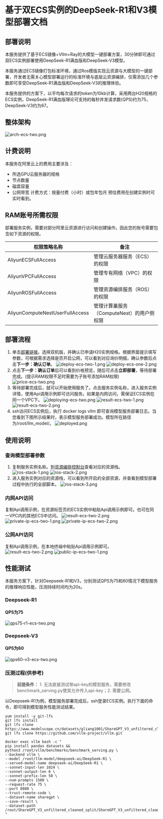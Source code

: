 # 基于双ECS实例的DeepSeek-R1和V3模型部署文档

## 部署说明
本服务提供了基于ECS镜像+Vllm+Ray的大模型一键部署方案，30分钟即可通过双ECS实例部署使用DeepSeek-R1满血版和DeepSeek-V3模型。

本服务通过ECS镜像打包标准环境，通过Ros模版实现云资源与大模型的一键部署，开发者无需关心模型部署运行的标准环境与底层云资源编排，仅需添加几个参数即可享受DeepSeek-R1满血版和DeepSeek-V3的推理体验。

本服务提供的方案下，以平均每次请求的token为10kb计算，采用两台H20规格的ECS实例，DeepSeek-R1满血版理论可支持的每秒并发请求数(QPS)约为75，DeepSeek-V3约为67。


## 整体架构
![arch-ecs-two.png](arch-ecs-two.png)


## 计费说明
本服务在阿里云上的费用主要涉及：
* 所选GPU云服务器的规格
* 节点数量
* 磁盘容量
* 公网带宽
计费方式：按量付费（小时）或包年包月
预估费用在创建实例时可实时看到。


## RAM账号所需权限

部署服务实例，需要对部分阿里云资源进行访问和创建操作。因此您的账号需要包含如下资源的权限。

| 权限策略名称                          | 备注                         |
|---------------------------------|----------------------------|
| AliyunECSFullAccess             | 管理云服务器服务（ECS）的权限           |
| AliyunVPCFullAccess             | 管理专有网络（VPC）的权限             |
| AliyunROSFullAccess             | 管理资源编排服务（ROS）的权限           |
| AliyunComputeNestUserFullAccess | 管理计算巢服务（ComputeNest）的用户侧权限 |

## 部署流程

1. 单击[部署链接](https://computenest.console.aliyun.com/service/instance/create/cn-hangzhou?type=user&ServiceName=LLM推理服务(ECS版))。选择双机版，并确认已申请H20实例规格。根据界面提示填写参数，可根据需求选择是否开启公网，可以看到对应询价明细，确认参数后点击**下一步：确认订单**。
    ![deploy-ecs-two-1.png](deploy-ecs-two-1.png)
    ![deploy-ecs-one-2.png](deploy-ecs-one-2.png)
2. 点击**下一步：确认订单**后可以看到价格预览，随后可点击**立即部署**，等待部署完成。(提示RAM权限不足时需要为子账号添加RAM权限)
    ![price-ecs-two.png](price-ecs-two.png)
3. 等待部署完成后，就可以开始使用服务了。点击服务实例名称，进入服务实例详情，使用Api调用示例即可访问服务。如果是内网访问，需保证ECS实例在同一个VPC下。
    ![deploying-ecs-two.png](deploying-ecs-two.png)
    ![result-ecs-two-1.png](result-ecs-two-1.png)
    ![result-ecs-two-2.png](result-ecs-two-2.png)
4. ssh访问ECS实例后，执行 docker logs vllm 即可查询模型服务部署日志。当您看到下图所示结果时，表示模型服务部署成功。模型所在路径为/root/llm_model/。
   ![deployed.png](deployed.png)

## 使用说明

### 查询模型部署参数

1. 复制服务实例名称。到[资源编排控制台](https://ros.console.aliyun.com/cn-hangzhou/stacks)查看对应的资源栈。
    ![ros-stack-1.png](ros-stack-1.png)
    ![ros-stack-2.png](ros-stack-2.png)
2. 进入服务实例对应的资源栈，可以看到所开启的全部资源，并查看到模型部署过程中执行的全部脚本。
    ![ros-stack-3.png](ros-stack-3.png)

### 内网API访问
复制Api调用示例，在资源标签页的ECS实例中粘贴Api调用示例即可。也可在同一VPC内的其他ECS中访问。
    ![result-ecs-two-2.png](result-ecs-two-2.png)
    ![private-ip-ecs-two-1.png](private-ip-ecs-two-1.png)
    ![private-ip-ecs-two-2.png](private-ip-ecs-two-2.png)
### 公网API访问
复制Api调用示例，在本地终端中粘贴Api调用示例即可。
    ![result-ecs-two-2.png](result-ecs-two-2.png)
    ![public-ip-ecs-two-1.png](public-ip-ecs-two-1.png)

## 性能测试
本服务方案下，针对Deepseek-R1和V3，分别测试QPS为75和60情况下模型服务的推理响应性能，压测持续时间均为20s。

### Deepseek-R1
#### QPS为75
![qps75-r1-ecs-two.png](qps75-r1-ecs-two.png)

### Deepseek-V3
#### QPS为60
![qps60-v3-ecs-two.png](qps60-v3-ecs-two.png)

### 压测过程(供参考)
>**前提条件：** 1. 无法直接测试带api-key的模型服务，需要修改benchmark_serving.py使其允许传入api-key；2. 需要公网。
>

以Deepseek-R1为例，模型服务部署完成后，ssh登录ECS实例。执行下面的命令，即可得到模型服务性能测试结果。
    
    yum install -y git-lfs
    git lfs install
    git lfs clone https://www.modelscope.cn/datasets/gliang1001/ShareGPT_V3_unfiltered_cleaned_split.git
    git lfs clone https://github.com/vllm-project/vllm.git
    
    docker exec vllm bash -c "
    pip install pandas datasets &&
    python3 /root/vllm/benchmarks/benchmark_serving.py \
    --backend vllm \
    --model /root/llm-model/deepseek-ai/DeepSeek-R1 \
    --served-model-name deepseek-ai/DeepSeek-R1 \
    --sonnet-input-len 1024 \
    --sonnet-output-len 6 \
    --sonnet-prefix-len 50 \
    --num-prompts 1500 \
    --request-rate 75 \
    --port 8080 \
    --trust-remote-code \
    --dataset-name sharegpt \
    --save-result \
    --dataset-path /root/ShareGPT_V3_unfiltered_cleaned_split/ShareGPT_V3_unfiltered_cleaned_split.json
    "